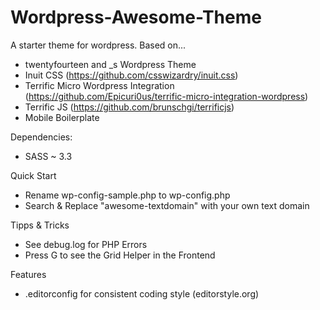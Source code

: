Wordpress-Awesome-Theme
=======================

A starter theme for wordpress. Based on...

- twentyfourteen and _s Wordpress Theme
- Inuit CSS (https://github.com/csswizardry/inuit.css)
- Terrific Micro Wordpress Integration (https://github.com/Epicuri0us/terrific-micro-integration-wordpress)
- Terrific JS (https://github.com/brunschgi/terrificjs)
- Mobile Boilerplate


Dependencies:

- SASS ~ 3.3


Quick Start

- Rename wp-config-sample.php to wp-config.php
- Search & Replace "awesome-textdomain" with your own text domain


Tipps & Tricks

- See debug.log for PHP Errors
- Press G to see the Grid Helper in the Frontend

Features
- .editorconfig for consistent coding style (editorstyle.org)
